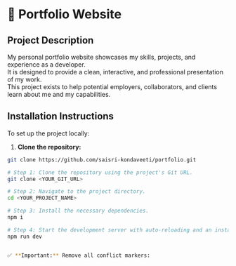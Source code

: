 # 🌟 Portfolio Website

## Project Description
My personal portfolio website showcases my skills, projects, and experience as a developer.  
It is designed to provide a clean, interactive, and professional presentation of my work.  
This project exists to help potential employers, collaborators, and clients learn about me and my capabilities.

## Installation Instructions
To set up the project locally:

1. **Clone the repository:**
```bash
git clone https://github.com/saisri-kondaveeti/portfolio.git

# Step 1: Clone the repository using the project's Git URL.
git clone <YOUR_GIT_URL>

# Step 2: Navigate to the project directory.
cd <YOUR_PROJECT_NAME>

# Step 3: Install the necessary dependencies.
npm i

# Step 4: Start the development server with auto-reloading and an instant preview.
npm run dev


✅ **Important:** Remove all conflict markers:
